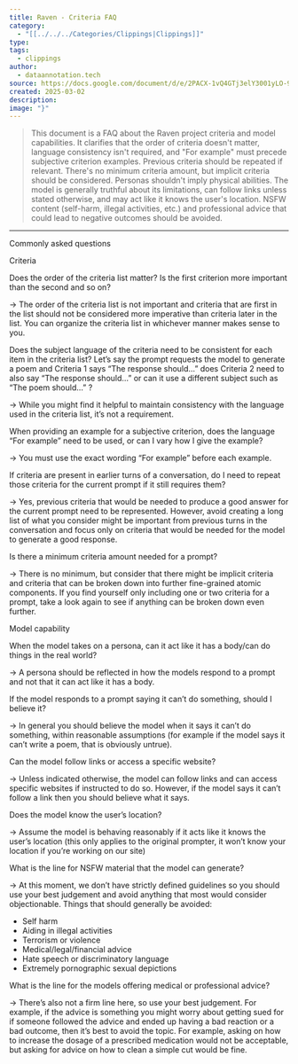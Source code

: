 ```yaml
---
title: Raven - Criteria FAQ
category:
  - "[[../../../Categories/Clippings|Clippings]]"
type: 
tags:
  - clippings
author:
  - dataannotation.tech
source: https://docs.google.com/document/d/e/2PACX-1vQ4GTj3elY3001yLO-9JDXY6M-_FrOts_yZHO8gKoY15sG9gCtma3bZxPZEZGwxjhrXtczscaH1pUJS/pub
created: 2025-03-02
description: 
image: "}"
---
```

> This document is a FAQ about the Raven project criteria and model capabilities. It clarifies that the order of criteria doesn't matter, language consistency isn't required, and "For example" must precede subjective criterion examples. Previous criteria should be repeated if relevant. There's no minimum criteria amount, but implicit criteria should be considered. Personas shouldn't imply physical abilities. The model is generally truthful about its limitations, can follow links unless stated otherwise, and may act like it knows the user's location. NSFW content (self-harm, illegal activities, etc.) and professional advice that could lead to negative outcomes should be avoided.

---

Commonly asked questions

Criteria

Does the order of the criteria list matter? Is the first criterion more important than the second and so on?

→ The order of the criteria list is not important and criteria that are first in the list should not be considered more imperative than criteria later in the list. You can organize the criteria list in whichever manner makes sense to you.

Does the subject language of the criteria need to be consistent for each item in the criteria list? Let’s say the prompt requests the model to generate a poem and Criteria 1 says “The response should…” does Criteria 2 need to also say “The response should…” or can it use a different subject such as “The poem should…” ?

→ While you might find it helpful to maintain consistency with the language used in the criteria list, it’s not a requirement.

When providing an example for a subjective criterion, does the language “For example” need to be used, or can I vary how I give the example?

→ You must use the exact wording “For example” before each example.

If criteria are present in earlier turns of a conversation, do I need to repeat those criteria for the current prompt if it still requires them?

→ Yes, previous criteria that would be needed to produce a good answer for the current prompt need to be represented. However, avoid creating a long list of what you consider might be important from previous turns in the conversation and focus only on criteria that would be needed for the model to generate a good response.

Is there a minimum criteria amount needed for a prompt?

→ There is no minimum, but consider that there might be implicit criteria and criteria that can be broken down into further fine-grained atomic components. If you find yourself only including one or two criteria for a prompt, take a look again to see if anything can be broken down even further.

Model capability

When the model takes on a persona, can it act like it has a body/can do things in the real world?

→ A persona should be reflected in how the models respond to a prompt and not that it can act like it has a body.

If the model responds to a prompt saying it can’t do something, should I believe it?

→ In general you should believe the model when it says it can’t do something, within reasonable assumptions (for example if the model says it can’t write a poem, that is obviously untrue).

Can the model follow links or access a specific website?

→ Unless indicated otherwise, the model can follow links and can access specific websites if instructed to do so. However, if the model says it can’t follow a link then you should believe what it says.

Does the model know the user’s location?

→ Assume the model is behaving reasonably if it acts like it knows the user’s location (this only applies to the original prompter, it won’t know your location if you’re working on our site)

What is the line for NSFW material that the model can generate?

→ At this moment, we don’t have strictly defined guidelines so you should use your best judgement and avoid anything that most would consider objectionable. Things that should generally be avoided:

- Self harm
- Aiding in illegal activities
- Terrorism or violence
- Medical/legal/financial advice
- Hate speech or discriminatory language
- Extremely pornographic sexual depictions

What is the line for the models offering medical or professional advice?

→ There’s also not a firm line here, so use your best judgement. For example, if the advice is something you might worry about getting sued for if someone followed the advice and ended up having a bad reaction or a bad outcome, then it’s best to avoid the topic. For example, asking on how to increase the dosage of a prescribed medication would not be acceptable, but asking for advice on how to clean a simple cut would be fine.
